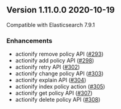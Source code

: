 ## Version 1.11.0.0 2020-10-19

Compatible with Elasticsearch 7.9.1

### Enhancements

* actionify remove policy API ([#293](https://github.com/opendistro-for-elasticsearch/index-management/pull/293))
* actionify add policy API ([#298](https://github.com/opendistro-for-elasticsearch/index-management/pull/298))
* actionify retry API ([#302](https://github.com/opendistro-for-elasticsearch/index-management/pull/302))
* actionify change policy API ([#303](https://github.com/opendistro-for-elasticsearch/index-management/pull/303))
* actionify explain API ([#304](https://github.com/opendistro-for-elasticsearch/index-management/pull/304))
* actionify index policy action ([#305](https://github.com/opendistro-for-elasticsearch/index-management/pull/305))
* actionify get policy API ([#307](https://github.com/opendistro-for-elasticsearch/index-management/pull/307))
* actionify delete policy API ([#308](https://github.com/opendistro-for-elasticsearch/index-management/pull/308))

